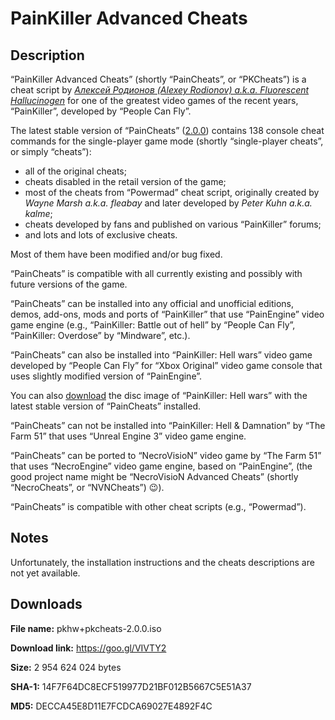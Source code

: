 # PainKiller Advanced Cheats

## Description

“PainKiller Advanced Cheats” (shortly “PainCheats”, or “PKCheats”) is a cheat script by [*Алексей Родионов (Alexey Rodionov) a.k.a. Fluorescent Hallucinogen*](https://plus.google.com/116943282854102921612/about) for one of the greatest video games of the recent years, “PainKiller”, developed by “People Can Fly”.

The latest stable version of “PainCheats” ([2.0.0](../../releases/tag/v2.0.0)) contains 138 console cheat commands for the single-player game mode (shortly “single-player cheats”, or simply “cheats”):

* all of the original cheats;
* cheats disabled in the retail version of the game;
* most of the cheats from “Powermad” cheat script, originally created by *Wayne Marsh a.k.a. fleabay* and later developed by *Peter Kuhn a.k.a. kalme*;
* cheats developed by fans and published on various “PainKiller” forums;
* and lots and lots of exclusive cheats.

Most of them have been modified and/or bug fixed.

“PainCheats” is compatible with all currently existing and possibly with future versions of the game.

“PainCheats” can be installed into any official and unofficial editions, demos, add-ons, mods and ports of “PainKiller” that use “PainEngine” video game engine (e.g., “PainKiller: Battle out of hell” by “People Can Fly”, “PainKiller: Overdose” by “Mindware”, etc.).

“PainCheats” can also be installed into “PainKiller: Hell wars” video game developed by “People Can Fly” for “Xbox Original” video game console that uses slightly modified version of “PainEngine”.

You can also [download](#downloads) the disc image of “PainKiller: Hell wars” with the latest stable version of “PainCheats” installed.

“PainCheats” can not be installed into “PainKiller: Hell & Damnation” by “The Farm 51” that uses “Unreal Engine 3” video game engine.

“PainCheats” can be ported to “NecroVisioN” video game by “The Farm 51” that uses “NecroEngine” video game engine, based on “PainEngine”, (the good project name might be “NecroVisioN Advanced Cheats” (shortly “NecroCheats”, or “NVNCheats”) :wink:).

“PainCheats” is compatible with other cheat scripts (e.g., “Powermad”).

## Notes

Unfortunately, the installation instructions and the cheats descriptions are not yet available.

## Downloads

**File name:** pkhw+pkcheats-2.0.0.iso

**Download link:** https://goo.gl/VIVTY2

**Size:** 2 954 624 024 bytes

**SHA-1:** 14F7F64DC8ECF519977D21BF012B5667C5E51A37

**MD5:** DECCA45E8D11E7FCDCA69027E4892F4C